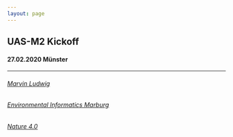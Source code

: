 ```yaml
---
layout: page
--- 
```




## UAS-M2 Kickoff

#### 27.02.2020 Münster

----

###### [Marvin Ludwig](https://www.github.com/Ludwigm6)
###### [Environmental Informatics Marburg](https://www.uni-marburg.de/de/fb19/disciplines/physisch/umweltinformatik)
###### [Nature 4.0](https://www.uni-marburg.de/de/fb19/natur40/)


